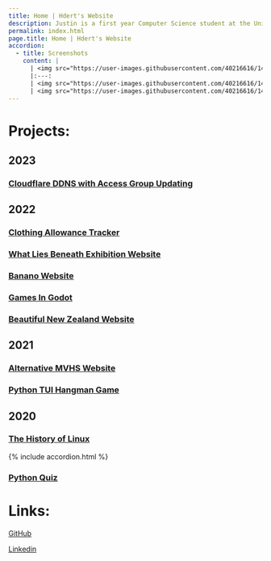 ```yaml
---
title: Home | Hdert's Website
description: Justin is a first year Computer Science student at the University of Canterbury. Justin is interested in Python, Linux, and Rust.
permalink: index.html
page.title: Home | Hdert's Website
accordion:
  - title: Screenshots
    content: |
      | <img src="https://user-images.githubusercontent.com/40216616/147902664-5abe0fb1-20b7-4487-bf09-636172cfc5a5.png" width="850"/>
      |:---:
      | <img src="https://user-images.githubusercontent.com/40216616/147902675-8098e99d-2484-4608-9ad3-e5076a54b000.png" width="850"/>
      | <img src="https://user-images.githubusercontent.com/40216616/147902687-5de9fae3-6b91-4c78-a2c4-801cada29736.png" height="500"/>
---
```


<!-- Justin is a Year 13 student at Mountainview High School interested in Python, Linux, and Physics. -->

# Projects:

## 2023

### [Cloudflare DDNS with Access Group Updating](https://github.com/hdert/cloudflare-ddns)

## 2022

### [Clothing Allowance Tracker](https://github.com/hdert/dtgLvl3PyAssessment2022)

### [What Lies Beneath Exhibition Website](https://exhibition.hdert.com)

### [Banano Website](https://bananochallenge.hdert.com)

### [Games In Godot](https://games.hdert.com)

### [Beautiful New Zealand Website](https://beautifulnewzealand.hdert.com)

## 2021

### [Alternative MVHS Website](https://mountainview.hdert.com)

### [Python TUI Hangman Game](https://github.com/hdert/dtgLvl2PyAssessment2021)

## 2020

### [The History of Linux](https://linuxhistory.hdert.com)

{% include accordion.html %}

### [Python Quiz](https://github.com/hdert/python-quiz)

# Links:

[GitHub](https://github.com/hdert)

[Linkedin](https://www.linkedin.com/in/justinmuirhead)
